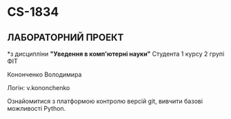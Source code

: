 # CS-1834
## ЛАБОРАТОРНИЙ ПРОЕКТ

*з дисципліни **"Уведення в комп'ютерні науки"**
Студента 1 курсу 2 групі ФІТ

Кононченко Володимира

Логін: v.kononchenko

Ознайомитися з платформою контролю версій git, вивчити базові можливості Python.

